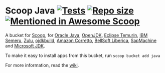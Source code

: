 # Scoop Java [![Tests](https://github.com/ScoopInstaller/Java/actions/workflows/ci.yml/badge.svg)](https://github.com/ScoopInstaller/Java/actions/workflows/ci.yml) [![Repo size](https://img.shields.io/github/repo-size/scoopinstaller/Java.svg?style=flat-square)](https://github.com/scoopinstaller/Java) [![Mentioned in Awesome Scoop](https://awesome.re/mentioned-badge.svg)](https://github.com/scoopinstaller/awesome-scoop)
<!-- [![Excavator](https://github.com/ScoopInstaller/Java/actions/workflows/excavator.yml/badge.svg)](https://github.com/ScoopInstaller/Java/actions/workflows/excavator.yml)  -->

A bucket for [Scoop](https://scoop.sh), for [Oracle Java](https://www.oracle.com/java/), [OpenJDK](https://openjdk.java.net), [Eclipse Temurin](https://adoptium.net), [IBM Semeru](https://developer.ibm.com/languages/java/semeru-runtimes), [Zulu](https://www.azul.com/products/zulu-community), [ojdkbuild](https://github.com/ojdkbuild/ojdkbuild), [Amazon Corretto](https://aws.amazon.com/corretto), [BellSoft Liberica](https://bell-sw.com/java), [SapMachine](https://sap.github.io/SapMachine) and [Microsoft JDK](https://www.microsoft.com/openjdk).

To make it easy to install apps from this bucket, run
    `scoop bucket add java`

For more information, read the [wiki](https://github.com/ScoopInstaller/Java/wiki).
